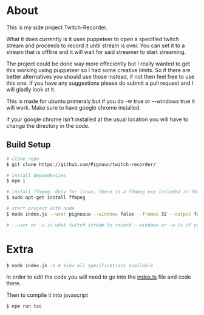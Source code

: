 # About

This is my side project Twitch-Recorder.

What it does currently is it uses puppeteer to open a specified twitch stream and proceeds to record it until stream is over. You can set it to a stream that is offline and it will wait for said streamer to start streaming.

The project could be done way more effeciently but I really wanted to get this working using puppeteer so I had some creative limits. So if there are better alternatives you should use those instead, if not then feel free to use this one. If you have any suggestions please do submit a pull request and I will gladly look at it.

This is made for ubuntu primeraly but if you do -w true or --windows true it will work. Make sure to have google chrome installed.

if your google chrome isn't installed at the usual location you will have to change the directory in the code.

## Build Setup

```bash
# clone repo
$ git clone https://github.com/Pignuuu/twitch-recorder/

# install dependencies
$ npm i

# install ffmpeg. Only for linux, there is a ffmpeg exe included in the repository. Gotten from www.ffmpeg.org/
$ sudo apt-get install ffmpeg

# start project with node
$ node index.js --user pignuuuu --windows false --frames 32 --output false

# --user or -u is what twitch stream to record --windows or -w is if you are using windows --frames or -f is how many frames ffmpeg will render --threads or -t is how many threads ffmpeg should use when encoding.

```

# Extra

```bash
$ node index.js -h # View all specifications available
```

In order to edit the code you will need to go into the [index.ts](https://github.com/Pignuuu/twitch-recorder/blob/main/index.ts) file and code there.

Then to compile it into javascript

```bash
$ npm run tsc
```
